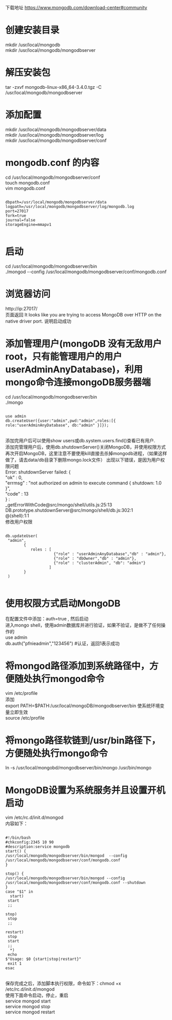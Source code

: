 下载地址 https://www.mongodb.com/download-center#community
# 创建安装目录
mkdir /usr/local/mongodb  
mkdir /usr/local/mongodb/mongodbserver  

# 解压安装包
tar -zxvf mongodb-linux-x86_64-3.4.0.tgz -C /usr/local/mongodb/mongodbserver

# 添加配置
mkdir /usr/local/mongodb/mongodbserver/data  
mkdir /usr/local/mongodb/mongodbserver/log  
mkdir /usr/local/mongodb/mongodbserver/conf    

# mongodb.conf 的内容
cd /usr/local/mongodb/mongodbserver/conf  
touch mongodb.conf  
vim mongodb.conf
<pre>
<code>
dbpath=/usr/local/mongodb/mongodbserver/data  
logpath=/usr/local/mongodb/mongodbserver/log/mongodb.log  
port=27017  
fork=true  
journal=false  
storageEngine=mmapv1 
</code>
</pre>

# 启动
cd /usr/local/mongodb/mongodbserver/bin    
./mongod --config /usr/local/mongodb/mongodbserver/conf/mongodb.conf  

# 浏览器访问
http://ip:27017/  
页面返回 It looks like you are trying to access MongoDB over HTTP on the native driver port.  说明启动成功

# 添加管理用户(mongoDB 没有无敌用户root，只有能管理用户的用户 userAdminAnyDatabase)，利用mongo命令连接mongoDB服务器端
cd /usr/local/mongodb/mongodbserver/bin  
./mongo    
<pre>
<code>
use admin 
db.createUser({user:"admin",pwd:"admin",roles:[{ role:"userAdminAnyDatabase", db:"admin" }]}); 
</code>
</pre>
添加完用户后可以使用show users或db.system.users.find()查看已有用户.  
添加完管理用户后，使用db.shutdownServer()关闭MongoDB，并使用权限方式再次开启MongoDB，这里注意不要使用kill直接去杀掉mongodb进程，（如果这样做了，请去data/db目录下删除mongo.lock文件） 
出现以下错误，是因为用户权限问题  
Error: shutdownServer failed: {  
"ok" : 0,  
"errmsg" : "not authorized on admin to execute command { shutdown: 1.0 }",  
"code" : 13  
} :  
_getErrorWithCode@src/mongo/shell/utils.js:25:13  
DB.prototype.shutdownServer@src/mongo/shell/db.js:302:1  
@(shell):1:1  
修改用户权限
<pre>
<code>
db.updateUser(  
 "admin",  
        {  
           roles : [  
                     {"role" : "userAdminAnyDatabase","db" : "admin"},  
                     {"role" : "dbOwner","db" : "admin"},  
                     {"role" : "clusterAdmin", "db": "admin"}  
                   ]  
        }  
 ) 
</code>
</pre>

# 使用权限方式启动MongoDB
在配置文件中添加：auth=true , 然后启动  
进入mongo shell，使用admin数据库并进行验证，如果不验证，是做不了任何操作的  
use admin  
db.auth("pfnieadmin","123456")   #认证，返回1表示成功  

# 将mongod路径添加到系统路径中，方便随处执行mongod命令
vim /etc/profile  
添加   
export PATH=$PATH:/usr/local/mongoDB/mongodbserver/bin 
使系统环境变量立即生效  
source /etc/profile  

# 将mongo路径软链到/usr/bin路径下，方便随处执行mongo命令
ln -s /usr/local/mongobd/mongodbserver/bin/mongo  /usr/bin/mongo  

# MongoDB设置为系统服务并且设置开机启动
vim /etc/rc.d/init.d/mongod  
内容如下：
<pre>
<code>
#!/bin/bash  
#chkconfig:2345 10 90  
#description:service mongodb   
start() {  
/usr/local/mongodb/mongodbserver/bin/mongod  --config /usr/local/mongodb/mongodbserver/conf/mongodb.conf 
}  
  
stop() {  
/usr/local/mongodb/mongodbserver/bin/mongod --config /usr/local/mongodb/mongodbserver/conf/mongodb.conf --shutdown  
}  
case "$1" in  
  start)  
 start  
 ;;  
  
stop)  
 stop  
 ;;  
  
restart)  
 stop  
 start  
 ;;  
  *)  
 echo  
$"Usage: $0 {start|stop|restart}"  
 exit 1  
esac
</code>
</pre>

保存完成之后，添加脚本执行权限，命令如下：chmod +x /etc/rc.d/init.d/mongod  
使用下面命令启动，停止，重启  
service mongod start  
service mongod stop  
service mongod restart  
